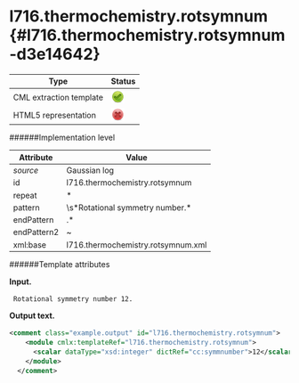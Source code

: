 # l716.thermochemistry.rotsymnum {#l716.thermochemistry.rotsymnum-d3e14642}


| Type                                                                                                                                                | Status                                                                                                                                              |
|----|----|
| CML extraction template                                                                                                                             | ![](/imgs/Total.png)                                                                                                                                |
| HTML5 representation                                                                                                                                | ![](/imgs/None.png)                                                                                                                                 |

######Implementation level

| Attribute                                                                                                                                           | Value                                                                                                                                               |
|----|----|
| *source*                                                                                                                                            | Gaussian log                                                                                                                                        |
| id                                                                                                                                                  | l716.thermochemistry.rotsymnum                                                                                                                      |
| repeat                                                                                                                                              | \*                                                                                                                                                  |
| pattern                                                                                                                                             | \\s\*Rotational symmetry number.\*                                                                                                                  |
| endPattern                                                                                                                                          | .\*                                                                                                                                                 |
| endPattern2                                                                                                                                         | \~                                                                                                                                                  |
| xml:base                                                                                                                                            | l716.thermochemistry.rotsymnum.xml                                                                                                                  |

######Template attributes

**Input.**

     Rotational symmetry number 12.
      

**Output text.**

```xml
<comment class="example.output" id="l716.thermochemistry.rotsymnum">
    <module cmlx:templateRef="l716.thermochemistry.rotsymnum">
      <scalar dataType="xsd:integer" dictRef="cc:symmnumber">12</scalar>
    </module>
  </comment>
```
